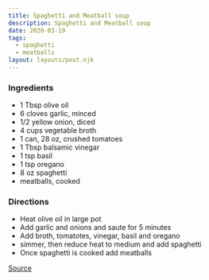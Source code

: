 ```yaml
---
title: Spaghetti and Meatball soup
description: Spaghetti and Meatball soup
date: 2020-03-19
tags:
  - spaghetti
  - meatballs
layout: layouts/post.njk
---
```


### Ingredients

- 1 Tbsp olive oil
- 6 cloves garlic, minced
- 1/2 yellow onion, diced
- 4 cups vegetable broth
- 1 can, 28 oz, crushed tomatoes
- 1 Tbsp balsamic vinegar
- 1 tsp basil
- 1 tsp oregano
- 8 oz spaghetti
- meatballs, cooked

### Directions

- Heat olive oil in large pot
- Add garlic and onions and saute for 5 minutes
- Add broth, tomatotes, vinegar, basil and oregano
- simmer, then reduce heat to medium and add spaghetti
- Once spaghetti is cooked add meatballs

[Source](https://www.rabbitandwolves.com/vegan-spaghetti-and-meatball-soup/)
